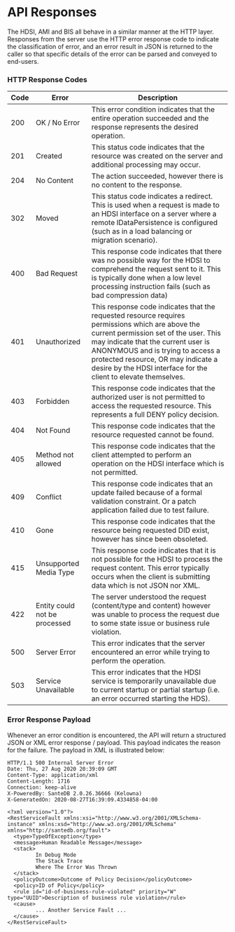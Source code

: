# API Responses

The HDSI, AMI and BIS all behave in a similar manner at the HTTP layer. Responses from the server use the HTTP error response code to indicate the classification of error, and an error result in JSON is returned to the caller so that specific details of the error can be parsed and conveyed to end-users.

### HTTP Response Codes

| **Code** | **Error**                     | **Description**                                                                                                                                                                                                                                                                                                               |
| -------- | ----------------------------- | ----------------------------------------------------------------------------------------------------------------------------------------------------------------------------------------------------------------------------------------------------------------------------------------------------------------------------- |
| 200      | OK / No Error                 | This error condition indicates that the entire operation succeeded and the response represents the desired operation.                                                                                                                                                                                                         |
| 201      | Created                       | This status code indicates that the resource was created on the server and additional processing may occur.                                                                                                                                                                                                                   |
| 204      | No Content                    | The action succeeded, however there is no content to the response.                                                                                                                                                                                                                                                            |
| 302      | Moved                         | This status code indicates a redirect. This is used when a request is made to an HDSI interface on a server where a remote IDataPersistence is configured (such as in a load balancing or migration scenario).                                                                                                                |
| 400      | Bad Request                   | This response code indicates that there was no possible way for the HDSI to comprehend the request sent to it. This is typically done when a low level processing instruction fails (such as bad compression data)                                                                                                            |
| 401      | Unauthorized                  | This response code indicates that the requested resource requires permissions which are above the current permission set of the user. This may indicate that the current user is ANONYMOUS and is trying to access a protected resource, OR may indicate a desire by the HDSI interface for the client to elevate themselves. |
| 403      | Forbidden                     | This response code indicates that the authorized user is not permitted to access the requested resource. This represents a full DENY policy decision.                                                                                                                                                                         |
| 404      | Not Found                     | This response code indicates that the resource requested cannot be found.                                                                                                                                                                                                                                                     |
| 405      | Method not allowed            | This response code indicates that the client attempted to perform an operation on the HDSI interface which is not permitted.                                                                                                                                                                                                  |
| 409      | Conflict                      | This response code indicates that an update failed because of a formal validation constraint. Or a patch application failed due to test failure.                                                                                                                                                                              |
| 410      | Gone                          | This response code indicates that the resource being requested DID exist, however has since been obsoleted.                                                                                                                                                                                                                   |
| 415      | Unsupported Media Type        | This response code indicates that it is not possible for the HDSI to process the request content. This error typically occurs when the client is submitting data which is not JSON nor XML.                                                                                                                                   |
| 422      | Entity could not be processed | The server understood the request (content/type and content) however was unable to process the request due to some state issue or business rule violation.                                                                                                                                                                    |
| 500      | Server Error                  | This error indicates that the server encountered an error while trying to perform the operation.                                                                                                                                                                                                                              |
| 503      | Service Unavailable           | This error indicates that the HDSI service is temporarily unavailable due to current startup or partial startup (i.e. an error occurred starting the HDS).                                                                                                                                                                    |

### Error Response Payload

Whenever an error condition is encountered, the API will return a structured JSON or XML error response / payload. This payload indicates the reason for the failure. The payload in XML is illustrated below:

```http
HTTP/1.1 500 Internal Server Error
Date: Thu, 27 Aug 2020 20:39:09 GMT
Content-Type: application/xml
Content-Length: 1716
Connection: keep-alive
X-PoweredBy: SanteDB 2.0.26.36666 (Kelowna)
X-GeneratedOn: 2020-08-27T16:39:09.4334858-04:00

<?xml version="1.0"?>
<RestServiceFault xmlns:xsi="http://www.w3.org/2001/XMLSchema-instance" xmlns:xsd="http://www.w3.org/2001/XMLSchema" xmlns="http://santedb.org/fault">
  <type>TypeOfException</type>
  <message>Human Readable Message</message>
  <stack>
         In Debug Mode
         The Stack Trace
         Where The Error Was Thrown
  </stack>
  <policyOutcome>Outcome of Policy Decision</policyOutcome>
  <policy>ID of Policy</policy>
  <rule id="id-of-business-rule-violated" priority="W" type="UUID">Description of business rule violation</rule>
  <cause>
         ... Another Service Fault ...
  </cause>
</RestServiceFault>
```
